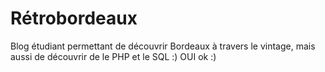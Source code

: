 # Rétrobordeaux

Blog étudiant permettant de découvrir Bordeaux à travers le vintage, mais aussi de découvrir de le PHP et le SQL :) OUI 
ok :)
